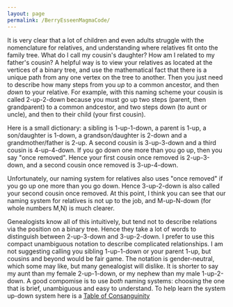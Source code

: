 ```yaml
---
layout: page
permalink: /BerryEsseenMagmaCode/
---
```

It is very clear that a lot of children and even adults struggle with
the nomenclature for relatives, and understanding where relatives fit onto
the family tree. What do I call my cousin's daughter? How am I related to
my father's cousin? A helpful way is to view your relatives as located at the
vertices of a binary tree, and use the mathematical fact that there is a
unique path from any one vertex on the tree to another. Then you just need to
describe how many steps from you *up* to a common ancestor, and then *down* to
your relative. For example, with this naming scheme your cousin is called
2-up-2-down because you must go up two steps (parent, then grandparent)
to a common andcestor, and two steps down (to aunt or uncle), and then to
their child (your first cousin).

Here is a small dictionary: a sibling is 1-up-1-down, a parent is 1-up,
a son/daughter is 1-down, a grandson/daughter is 2-down and a
grandmother/father is 2-up. A second cousin is 3-up-3-down and a third cousin
is 4-up-4-down. If you go down one more than you go up, then you say "once
removed". Hence your first cousin once removed is 2-up-3-down, and a second
cousin once removed is 3-up-4-down.

Unfortunately, our naming system for relatives also uses "once removed" if
you go up one more than you go down. Hence 3-up-2-down is also called
your second cousin once removed. At this point, I think you can see that our
naming system for relatives is not up to the job, and M-up-N-down (for whole
numbers M,N) is much clearer.

Genealogists know all of this intuitively, but tend not to describe relations
via the position on a binary tree. Hence they take a lot of words to distinguish
between 2-up-3-down and 3-up-2-down. I prefer to use this compact unambiguous
notation to describe complicated relationships. I am not suggesting calling
you sibling 1-up-1-down or your parent 1-up, but cousins and beyond would be
fair game. The notation is gender-neutral, which some may like, but many
genealogist will dislike. It is shorter to say my aunt than my female
2-up-1-down, or my nephew than my male 1-up-2-down. A good compomise
is to use *both* naming systems: choosing the one that is brief, unambiguous
and easy to understand. To help learn the system up-down system here is a
[Table of Consanguinity](files/TableOfConsanguinityLandscape.pdf)
